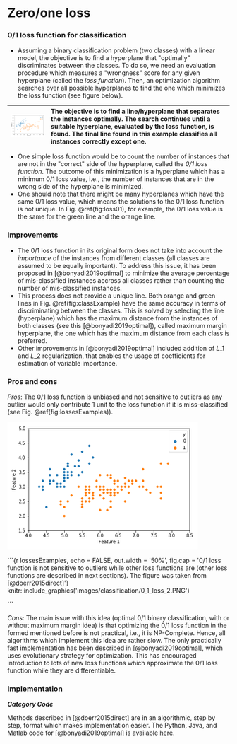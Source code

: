 # Zero/one loss

### 0/1 loss function for classification

* Assuming a binary classification problem \(two classes\) with a linear model, the objective is to find a hyperplane that "optimally" discriminates between the classes. To do so, we need an evaluation procedure which measures a "wrongness" score for any given hyperplane \(called the _loss function_\). Then, an optimization algorithm searches over all possible hyperplanes to find the one which minimizes the loss function \(see figure below\). 



|  ![](../../.gitbook/assets/finding_line_n.gif)  | The objective is to find a line/hyperplane that separates the instances optimally. The search continues until a suitable hyperplane, evaluated by the loss function, is found. The final line found in this example classifies all instances correctly except one. |
| :--- | :--- |


 

* One simple loss function would be to count the number of instances that are not in the "correct" side of the hyperplane, called the _0/1 loss function_. The outcome of this minimization is a hyperplane which has a minimum 0/1 loss value, i.e., the number of instances that are in the wrong side of the hyperplane is minimized.
* One should note that there might be many hyperplanes which have the same 0/1 loss value, which means the solutions to the 0/1 loss function is not unique. In Fig. \@ref\(fig:loss01\), for example, the 0/1 loss value is the same for the green line and the orange line.

### Improvements

* The 0/1 loss function in its original form does not take into account the _importance_ of the instances from different classes \(all classes are assumed to be equally important\). To address this issue, it has been proposed in \[@bonyadi2019optimal\] to minimize the average percentage of mis-classified instances accross all classes rather than counting the number of mis-classified instances. 
* This process does not provide a unique line. Both orange and green lines in Fig. \@ref\(fig:classExample\) have the same accuracy in terms of discriminating between the classes. This is solved by selecting the line \(hyperplane\) which has the maximum distance from the instances of both classes \(see this \[@bonyadi2019optimal\]\), called maximum margin hyperplane, the one which has the maximum distance from each class is preferred. 
* Other improvements in \[@bonyadi2019optimal\] included addition of $L\_1$ and $L\_2$ regularization, that enables the usage of coefficients for estimation of variable importance.

### Pros and cons

_Pros_: The 0/1 loss function is unbiased and not sensitive to outliers as any outlier would only contribute 1 unit to the loss function if it is miss-classified \(see Fig. \@ref\(fig:lossesExamples\)\).

![The objective is to find a line/hyperplane that separates the instances optimally.The search continues until a suitable hyperplane, evaluated by the loss function, is found. The final line found in this example classifies all instances correctly except one.](../../.gitbook/assets/finding_line_n.gif)











\`\`\`{r lossesExamples, echo = FALSE, out.width = '50%', fig.cap = '0/1 loss function is not sensitive to outliers while other loss functions are \(other loss functions are described in next sections\). The figure was taken from \[@doerr2015direct\]'} knitr::include\_graphics\('images/classification/0\_1\_loss\_2.PNG'\)

\`\`\`

_Cons_: The main issue with this idea \(optimal 0/1 binary classification, with or without maximum margin idea\) is that optimizing the 0/1 loss function in the formed mentioned before is not practical, i.e., it is NP-Complete. Hence, all algorithms which implement this idea are rather slow. The only practically fast implementation has been described in \[@bonyadi2019optimal\], which uses evolutionary strategy for optimization. This has encouraged introduction to lots of new loss functions which approximate the 0/1 loss function while they are differentiable.

### Implementation

_**Category Code**_

Methods described in \[@doerr2015direct\] are in an algorithmic, step by step, format which makes implementation easier. The Python, Java, and Matlab code for \[@bonyadi2019optimal\] is available [here](https://github.com/rezabonyadi/LinearOEC).

